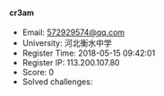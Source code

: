 #### cr3am  

* Email: 572929574@qq.com  
* University: 河北衡水中学  
* Register Time: 2018-05-15 09:42:01  
* Register IP: 113.200.107.80  
* Score: 0  
* Solved challenges: 
